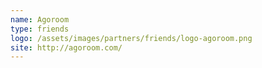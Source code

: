 ```yaml
---
name: Agoroom
type: friends
logo: /assets/images/partners/friends/logo-agoroom.png
site: http://agoroom.com/
---
```

